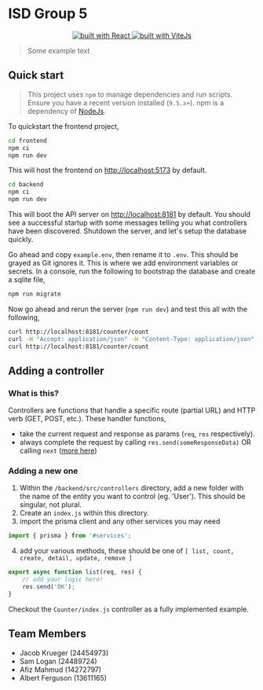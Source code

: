 # ISD Group 5

<p align="center">
    <a href="https://github.com/JacobKrueger42/ISDGroup5/blob/master/README.md">
        <img src="https://badges.aleen42.com/src/react.svg" alt="built with React" />
    </a>
    <a href="https://github.com/JacobKrueger42/ISDGroup5/blob/master/README.md">
        <img src="https://badges.aleen42.com/src/vitejs.svg" alt="built with ViteJs" />
    </a>
</p>

> Some example text

## Quick start

> This project uses `npm` to manage dependencies and run scripts. Ensure you have a recent version installed (`9.5.x+`). npm is a dependency of [NodeJs](https://nodejs.org/en/download).

To quickstart the frontend project,

```sh
cd frontend
npm ci
npm run dev
```

This will host the frontend on <http://localhost:5173> by default.

```sh
cd backend
npm ci
npm run dev
```

This will boot the API server on <http://localhost:8181> by default. You should see a
successful startup with some messages telling you what controllers have been discovered.
Shutdown the server, and let's setup the database quickly.

Go ahead and copy `example.env`, then rename it to `.env`. This should be grayed as Git ignores it. This is where we add environment variables or secrets. In a console, run the following to bootstrap the database and create a sqlite file,

```sh
npm run migrate
```

Now go ahead and rerun the server (`npm run dev`) and test this all with the following,

```sh
curl http://localhost:8181/counter/count
curl -H "Accept: application/json" -H "Content-Type: application/json" -X POST -d  "{\"count\": 2}" http://localhost:8181/counter/fake-id/update
curl http://localhost:8181/counter/count
```

## Adding a controller

### What is this?

Controllers are functions that handle a specific route (partial URL) and HTTP verb (GET, POST, etc.). These handler functions,

-   take the current request and response as params (`req`, `res` respectively).
-   always complete the request by calling `res.send(someResponseData)` OR calling `next` ([more here](https://developer.mozilla.org/en-US/docs/Learn/Server-side/Express_Nodejs/routes#route_functions))

### Adding a new one

1. Within the `/backend/src/controllers` directory, add a new folder with the name of the entity you want to control (eg. 'User'). This should be singular, not plural.
2. Create an `index.js` within this directory.
3. import the prisma client and any other services you may need

```js
import { prisma } from '#services';
```

4. add your various methods, these should be one of `[ list, count, create, detail, update, remove ]`

```js
export async function list(req, res) {
	// add your logic here!
	res.send('OK');
}
```

Checkout the `Counter/index.js` controller as a fully implemented example.

## Team Members

-   Jacob Krueger (24454973)
-   Sam Logan (24489724)
-   Afiz Mahmud (14272797)
-   Albert Ferguson (13611165)
